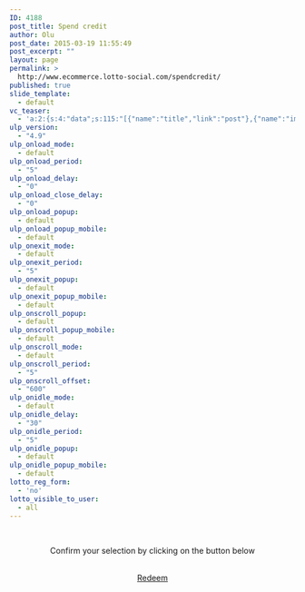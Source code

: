 ```yaml
---
ID: 4188
post_title: Spend credit
author: Olu
post_date: 2015-03-19 11:55:49
post_excerpt: ""
layout: page
permalink: >
  http://www.ecommerce.lotto-social.com/spendcredit/
published: true
slide_template:
  - default
vc_teaser:
  - 'a:2:{s:4:"data";s:115:"[{"name":"title","link":"post"},{"name":"image","image":"featured","link":"none"},{"name":"text","mode":"excerpt"}]";s:7:"bgcolor";s:0:"";}'
ulp_version:
  - "4.9"
ulp_onload_mode:
  - default
ulp_onload_period:
  - "5"
ulp_onload_delay:
  - "0"
ulp_onload_close_delay:
  - "0"
ulp_onload_popup:
  - default
ulp_onload_popup_mobile:
  - default
ulp_onexit_mode:
  - default
ulp_onexit_period:
  - "5"
ulp_onexit_popup:
  - default
ulp_onexit_popup_mobile:
  - default
ulp_onscroll_popup:
  - default
ulp_onscroll_popup_mobile:
  - default
ulp_onscroll_mode:
  - default
ulp_onscroll_period:
  - "5"
ulp_onscroll_offset:
  - "600"
ulp_onidle_mode:
  - default
ulp_onidle_delay:
  - "30"
ulp_onidle_period:
  - "5"
ulp_onidle_popup:
  - default
ulp_onidle_popup_mobile:
  - default
lotto_reg_form:
  - 'no'
lotto_visible_to_user:
  - all
---
```

&nbsp;
<p style="text-align: center;">Confirm your selection by clicking on the button below</p>
&nbsp;
<div style="text-align: center;"><a id="redeem-btn" class="btn btn-success" href="#">Redeem <img id="loading" style="display: none;" src="http://lottosocial.s3.amazonaws.com/cms2/wp-content/uploads/2015/04/ajax-loader.gif" alt="" /></a></div>